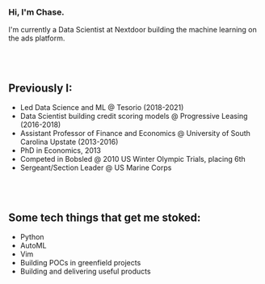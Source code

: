 ### Hi, I'm Chase.

I'm currently a Data Scientist at Nextdoor building the machine learning on the ads platform.  
 
<br><br>
## Previously I:
- Led Data Science and ML @ Tesorio (2018-2021)
- Data Scientist building credit scoring models @ Progressive Leasing (2016-2018)
- Assistant Professor of Finance and Economics @ University of South Carolina Upstate (2013-2016)
- PhD in Economics, 2013
- Competed in Bobsled @ 2010 US Winter Olympic Trials, placing 6th
- Sergeant/Section Leader @ US Marine Corps 
  
<br><br>
## Some tech things that get me stoked:
- Python
- AutoML 
- Vim
- Building POCs in greenfield projects
- Building and delivering useful products

